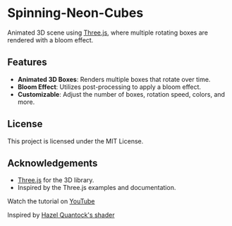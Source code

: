 # Spinning-Neon-Cubes

Animated 3D scene using [Three.js](https://threejs.org/), where multiple rotating boxes are rendered with a bloom effect.

## Features

- **Animated 3D Boxes**: Renders multiple boxes that rotate over time.
- **Bloom Effect**: Utilizes post-processing to apply a bloom effect.
- **Customizable**: Adjust the number of boxes, rotation speed, colors, and more.

## License

This project is licensed under the MIT License.

## Acknowledgements

- [Three.js](https://threejs.org/) for the 3D library.
- Inspired by the Three.js examples and documentation.

Watch the tutorial on [YouTube](https://youtu.be/TmCx6b6Ni8Y)

Inspired by [Hazel Quantock's shader](https://www.shadertoy.com/view/tlf3zH)